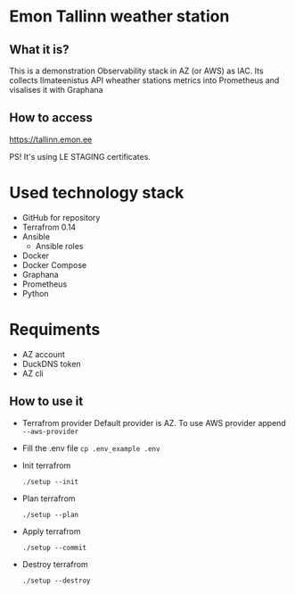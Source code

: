 # Emon Tallinn weather station
## What it is?

This is a demonstration Observability stack in AZ (or AWS) as IAC. 
Its collects Ilmateenistus API wheather stations metrics into Prometheus and visalises it with Graphana

## How to access

https://tallinn.emon.ee

PS! It's using LE STAGING certificates. 

# Used technology stack

* GitHub for repository
* Terrafrom 0.14
* Ansible
  * Ansible roles
* Docker
* Docker Compose
* Graphana
* Prometheus
* Python


# Requiments
* AZ account
* DuckDNS token
* AZ cli

## How to use it

* Terrafrom provider
   Default provider is AZ. 
   To use AWS provider append `--aws-provider`

* Fill the .env file
  ``cp .env_example .env``


* Init terrafrom

    ``./setup --init``


* Plan terrafrom

  ``./setup --plan``


* Apply terrafrom

  ``./setup --commit``


* Destroy terrafrom

  ``./setup --destroy``

